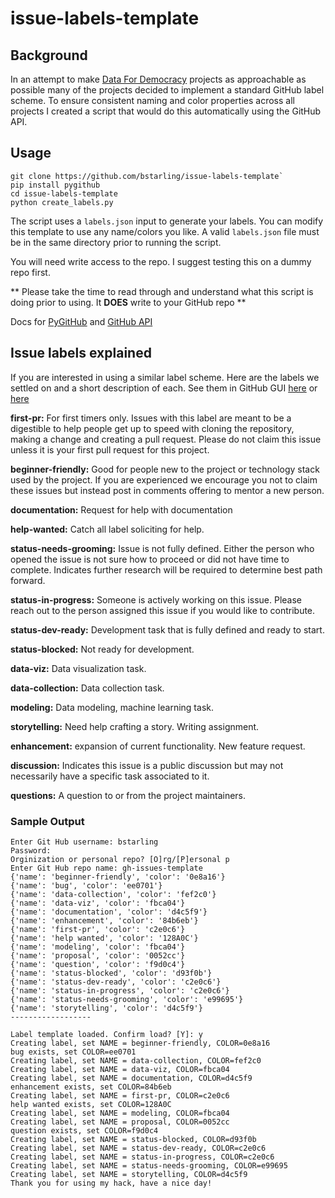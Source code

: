 # issue-labels-template

## Background
In an attempt to make [Data For Democracy](https://github.com/Data4Democracy) projects as approachable as possible many of the projects decided to implement a standard GitHub label scheme. To ensure consistent naming and color properties across all projects I created a script that would do this automatically using the GitHub API.

## Usage
```
git clone https://github.com/bstarling/issue-labels-template`
pip install pygithub
cd issue-labels-template
python create_labels.py
```
The script uses a `labels.json` input to generate your labels. You can modify this template to use any name/colors you like. A valid `labels.json` file must be in the same directory prior to running the script.

You will need write access to the repo. I suggest testing this on a dummy repo first.

** Please take the time to read through and understand what this script is doing prior to using. It **DOES** write to your GitHub repo **

Docs for [PyGitHub](http://pygithub.readthedocs.io/en/latest/index.html) and [GitHub API](https://developer.github.com/)


## Issue labels explained
If you are interested in using a similar label scheme. Here are the labels we settled on and a short description of each. See them in GitHub GUI [here](https://github.com/bstarling/gh-issues-template/labels) or [here](https://github.com/Data4Democracy/assemble/issues)

**first-pr:** For first timers only. Issues with this label are meant to be a digestible to help people get up to speed with cloning the repository, making a change and creating a pull request. Please do not claim this issue unless it is your first pull request for this project.

**beginner-friendly:** Good for people new to the project or technology stack used by the project. If you are experienced we encourage you not to claim these issues but instead post in comments offering to mentor a new person.

**documentation:** Request for help with documentation

**help-wanted:** Catch all label soliciting for help.

**status-needs-grooming:** Issue is not fully defined. Either the person who opened the issue is not sure how to proceed or did not have time to complete. Indicates further research will be required to determine best path forward.

**status-in-progress:** Someone is actively working on this issue. Please reach out to the person assigned this issue if you would like to contribute.

**status-dev-ready:** Development task that is fully defined and ready to start.

**status-blocked:** Not ready for development.

**data-viz:** Data visualization task.

**data-collection:** Data collection task.

**modeling:** Data modeling, machine learning task.

**storytelling:** Need help crafting a story. Writing assignment.

**enhancement:** expansion of current functionality. New feature request.

**discussion:** Indicates this issue is a public discussion but may not necessarily have a specific task associated to it.

**questions:** A question to or from the project maintainers.


### Sample Output
```
Enter Git Hub username: bstarling
Password:
Orginization or personal repo? [O]rg/[P]ersonal p
Enter Git Hub repo name: gh-issues-template
{'name': 'beginner-friendly', 'color': '0e8a16'}
{'name': 'bug', 'color': 'ee0701'}
{'name': 'data-collection', 'color': 'fef2c0'}
{'name': 'data-viz', 'color': 'fbca04'}
{'name': 'documentation', 'color': 'd4c5f9'}
{'name': 'enhancement', 'color': '84b6eb'}
{'name': 'first-pr', 'color': 'c2e0c6'}
{'name': 'help wanted', 'color': '128A0C'}
{'name': 'modeling', 'color': 'fbca04'}
{'name': 'proposal', 'color': '0052cc'}
{'name': 'question', 'color': 'f9d0c4'}
{'name': 'status-blocked', 'color': 'd93f0b'}
{'name': 'status-dev-ready', 'color': 'c2e0c6'}
{'name': 'status-in-progress', 'color': 'c2e0c6'}
{'name': 'status-needs-grooming', 'color': 'e99695'}
{'name': 'storytelling', 'color': 'd4c5f9'}
------------------

Label template loaded. Confirm load? [Y]: y
Creating label, set NAME = beginner-friendly, COLOR=0e8a16
bug exists, set COLOR=ee0701
Creating label, set NAME = data-collection, COLOR=fef2c0
Creating label, set NAME = data-viz, COLOR=fbca04
Creating label, set NAME = documentation, COLOR=d4c5f9
enhancement exists, set COLOR=84b6eb
Creating label, set NAME = first-pr, COLOR=c2e0c6
help wanted exists, set COLOR=128A0C
Creating label, set NAME = modeling, COLOR=fbca04
Creating label, set NAME = proposal, COLOR=0052cc
question exists, set COLOR=f9d0c4
Creating label, set NAME = status-blocked, COLOR=d93f0b
Creating label, set NAME = status-dev-ready, COLOR=c2e0c6
Creating label, set NAME = status-in-progress, COLOR=c2e0c6
Creating label, set NAME = status-needs-grooming, COLOR=e99695
Creating label, set NAME = storytelling, COLOR=d4c5f9
Thank you for using my hack, have a nice day!
```
